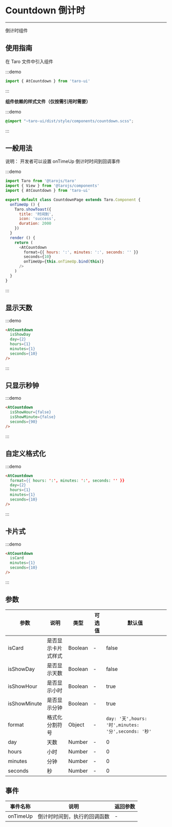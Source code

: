 # Countdown 倒计时

---
倒计时组件

## 使用指南

在 Taro 文件中引入组件

:::demo
```js
import { AtCountdown } from 'taro-ui'
```
:::

**组件依赖的样式文件（仅按需引用时需要）**

:::demo
```scss
@import "~taro-ui/dist/style/components/countdown.scss";
```
:::

## 一般用法

说明： 开发者可以设置 onTimeUp 倒计时时间到回调事件

:::demo

```js
import Taro from '@tarojs/taro'
import { View } from '@tarojs/components'
import { AtCountdown } from 'taro-ui'

export default class CountdownPage extends Taro.Component {
  onTimeUp () {
    Taro.showToast({
      title: '时间到',
      icon: 'success',
      duration: 2000
    })
  }
  render () {
    return (
      <AtCountdown
        format={{ hours: ':', minutes: ':', seconds: '' }}
        seconds={10}
        onTimeUp={this.onTimeUp.bind(this)}
      />
    )
  }
}
```

:::

## 显示天数

:::demo

```html
<AtCountdown
  isShowDay
  day={2}
  hours={1}
  minutes={1}
  seconds={10}
/>
```
:::

## 只显示秒钟

:::demo

```html
<AtCountdown
  isShowHour={false}
  isShowMinute={false}
  seconds={90}
/>
```
:::
## 自定义格式化

:::demo

```html
<AtCountdown
  format={{ hours: ':', minutes: ':', seconds: '' }}
  day={2}
  hours={1}
  minutes={1}
  seconds={10}
/>
```

:::


## 卡片式

:::demo

```html
<AtCountdown
  isCard
  minutes={1}
  seconds={10}
/>
```

:::

## 参数

| 参数       | 说明  | 类型    | 可选值 | 默认值   |
| ---------- | ------- | ------- | ----| -------- |
| isCard | 是否显示卡片式样式 | Boolean  | - | false |
| isShowDay | 是否显示天数 | Boolean  | - | false |
| isShowHour | 是否显示小时 | Boolean  | - | true |
| isShowMinute | 是否显示分钟 | Boolean  | - | true |
| format | 格式化分割符号 | Object  | - | `day: '天',hours: '时',minutes: '分',seconds: '秒'` |
| day | 天数 | Number  | - | 0 |
| hours | 小时 | Number | - | 0 |
| minutes | 分钟 | Number | - | 0 |
| seconds | 秒 | Number | - | 0 |

## 事件

| 事件名称 | 说明                     | 返回参数          |
| -------- | ------------------------ | ----------------- |
| onTimeUp | 倒计时时间到，执行的回调函数 | - |
